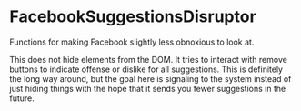 # FacebookSuggestionsDisruptor
Functions for making Facebook slightly less obnoxious to look at.

This does not hide elements from the DOM.
It tries to interact with remove buttons to indicate offense or dislike for all suggestions.
This is definitely the long way around, but the goal here is signaling to the system instead 
of just hiding things with the hope that it sends you fewer suggestions in the future.
